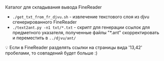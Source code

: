 Каталог для складывания вывода FineReader

* `./get_txt_from_fr_djvu.sh` - извлечение текстового слоя из djvu сгенерированного FineReader
* `./text2ant.py -n1 txt/*.txt` - скрипт для генерации ссылок для предметного указателя, полученные файлы "*.ant" скорректировать и переместить в `../djvu/ant/`

:bulb: Если в FineReader разделять ссылки на страницы вида '13,42' пробелами, то совпадений будет больше :)

